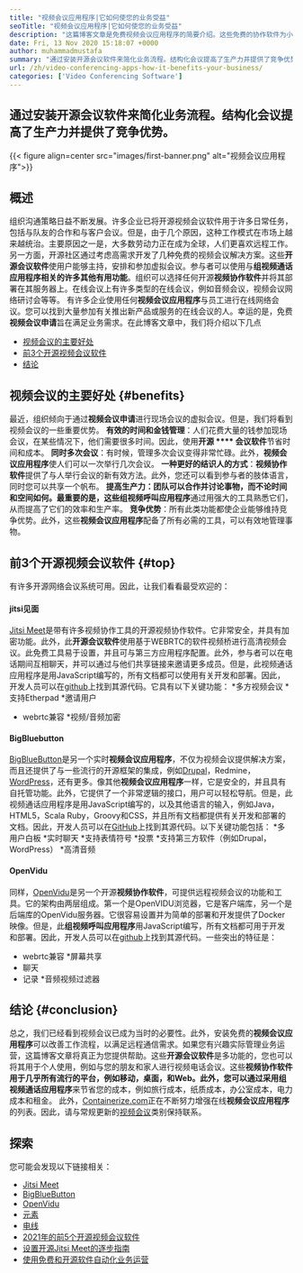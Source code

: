 ```yaml
---
title: "视频会议应用程序|它如何使您的业务受益" 
seoTitle: "视频会议应用程序|它如何使您的业务受益" 
description: "这篇博客文章是免费视频会议应用程序的简要介绍。这些免费的协作软件为小组会议提供了广泛的功能。" 
date: Fri, 13 Nov 2020 15:18:07 +0000
author: muhammadmustafa
summary: "通过安装开源会议软件来简化业务流程。结构化会议提高了生产力并提供了竞争优势。" 
url: /zh/video-conferencing-apps-how-it-benefits-your-business/
categories: ['Video Conferencing Software']
---
```


## 通过安装开源会议软件来简化业务流程。结构化会议提高了生产力并提供了竞争优势。

{{< figure align=center src="images/first-banner.png" alt="视频会议应用程序">}}


## 概述
组织沟通策略日益不断发展。许多企业已将开源视频会议软件用于许多日常任务，包括与队友的合作和与客户会议。但是，由于几个原因，这种工作模式在市场上越来越统治。主要原因之一是，大多数劳动力正在成为全球，人们更喜欢远程工作。另一方面，开源社区通过考虑高需求开发了几种免费的视频会议解决方案。这些**开源会议软件**使用户能够主持，安排和参加虚拟会议。参与者可以使用与**组视频通话应用程序相关的许多其他有用功能**。组织可以选择任何开源**视频协作软件**并将其部署在其服务器上。在线会议上有许多类型的在线会议，例如音频会议，视频会议网络研讨会等等。
有许多企业使用任何**视频会议应用程序**与员工进行在线网络会议。您可以找到大量参加有关推出新产品或服务的在线会议的人。幸运的是，免费**视频会议申请**旨在满足业务需求。在此博客文章中，我们将介绍以下几点
  * [][1][视频会议的主要好处][2]
  * [前3个开源视频会议软件][3]
  * [结论][4]

## 视频会议的主要好处 {#benefits}
最近，组织倾向于通过**视频会议申请**进行现场会议的虚拟会议。但是，我们将看到视频会议的一些重要优势。
**有效的时间和金钱管理**：人们花费大量的钱参加现场会议，在某些情况下，他们需要很多时间。因此，使用**开源 **** 会议软件**节省时间和成本。
**同时多次会议**：有时候，管理多次会议变得非常忙碌。此外，**视频会议应用程序**使人们可以一次举行几次会议。
**一种更好的结识人的方式**：**视频协作软件**提供了与人举行会议的新有效方法。此外，您还可以看到参与者的肢体语言，同时您可以共享一个帆布。
**提高生产力：**团队可以合作并讨论事物，而不论时间和空间如何。最重要的是，这些**组视频呼叫应用程序**通过用强大的工具熟悉它们，从而提高了它们的效率和生产率。
**竞争优势**：所有此类功能都使企业能够维持竞争优势。此外，这些**视频会议应用程序**配备了所有必需的工具，可以有效地管理事物。

## 前3个开源视频会议软件 {#top}
有许多开源网络会议系统可用。因此，让我们看看最受欢迎的：

#### jitsi见面
[Jitsi Meet][5]是带有许多视频协作工具的开源视频协作软件。它非常安全，并具有加密功能。此外，此**开源会议软件**使用基于WEBRTC的软件视频桥进行高清视频会议。此免费工具易于设置，并且可与第三方应用程序配置。此外，参与者可以在电话期间互相聊天，并可以通过与他们共享链接来邀请更多成员。但是，此视频通话应用程序是用JavaScript编写的，所有文档都可以使用有关开发和部署。因此，开发人员可以在[github][6]上找到其源代码。它具有以下关键功能：
  *多方视频会议
  *支持Etherpad
  *邀请用户
  * webrtc兼容
  *视频/音频加密

#### BigBluebutton
[BigBlueButton][7]是另一个实时**视频会议应用程序**，不仅为视频会议提供解决方案，而且还提供了与一些流行的开源框架的集成，例如[Drupal][8]，Redmine，[WordPress][9]，还有更多。像其他**视频会议应用程序**一样，它是安全的，并且具有自托管功能。此外，它提供了一个非常逻辑的接口，用户可以轻松导航。但是，此视频通话应用程序是用JavaScript编写的，以及其他语言的输入，例如Java，HTML5，Scala Ruby，Groovy和CSS，并且所有文档都提供有关开发和部署的文档。因此，开发人员可以在[GitHub][10]上找到其源代码。以下关键功能包括：
  *多用户白板
  *实时聊天
  *支持表情符号
  *投票
  *支持第三方软件（例如Drupal，WordPress）
  *高清音频

#### OpenVidu
同样，[OpenVidu][11]是另一个开源**视频协作软件**，可提供远程视频会议的功能和工具。它的架构由两层组成。第一个是OpenVIDU浏览器，它是客户端库，另一个是后端库的OpenVidu服务器。它很容易设置并为简单的部署和开发提供了Docker映像。但是，此**组视频呼叫应用程序**用JavaScript编写，所有文档都可用于开发和部署。因此，开发人员可以在[github][12]上找到其源代码。一些突出的特征是：
  * webrtc兼容
  *屏幕共享
  * 聊天
  * 记录
  *音频视频过滤器

## 结论 {#conclusion}
总之，我们已经看到视频会议已成为当时的必要性。此外，安装免费的**视频会议应用程序**可以改善工作流程，以满足远程通信需求。如果您有兴趣实际管理业务运营，这篇博客文章将真正为您提供帮助。这些**开源会议软件**是多功能的，您也可以将其用于个人使用，例如与您的朋友和家人进行视频电话会议。这些**视频协作软件用于几乎所有流行的平台，例如移动，桌面，**和Web。此外，您可以通过采用**组视频通话应用程序**来节省您的成本，例如旅行成本，纸质成本，办公室成本，电力成本和租金。
此外，[Containerize.com][13]正在不断努力增强在线**视频会议应用程序**的列表。因此，请与常规更新的[视频会议][14]类别保持联系。

## 探索
您可能会发现以下链接相关：
  * [Jitsi Meet][5]
  * [BigBlueButton][7]
  * [OpenVidu][11]
  * [元素][15]
  * [电线][16]
  * [2021年的前5个开源视频会议软件][17]
  * [设置开源Jitsi Meet的逐步指南][18]
  * [使用免费和开源软件自动化业务运营][19]

  
[1]: #why
[2]: #benefits
[3]: #top
[4]: #conclusion
[5]: https://products.containerize.com/video-conferencing/jitsi
[6]: https://github.com/jitsi/jitsi-meet
[7]: https://products.containerize.com/video-conferencing/bigbluebutton
[8]: https://products.containerize.com/content-management/drupal/
[9]: https://products.containerize.com/blogging/wordpress/
[10]: https://github.com/bigbluebutton/bigbluebutton
[11]: https://products.containerize.com/video-conferencing/openvidu
[12]: https://github.com/OpenVidu/openvidu
[13]: https://www.containerize.com/
[14]: https://products.containerize.com/video-conferencing/
[15]: https://products.containerize.com/video-conferencing/element
[16]: https://products.containerize.com/video-conferencing/wire
[17]: https://blog.containerize.com/video-conferencing-software/top-5-open-source-video-conferencing-software-of-2021/
[18]: https://blog.containerize.com/video-conferencing-software/how-to-set-up-open-source-jitsi-meet/
[19]: https://blog.containerize.com/blogging/automate-business-operations-using-open-source-software/
